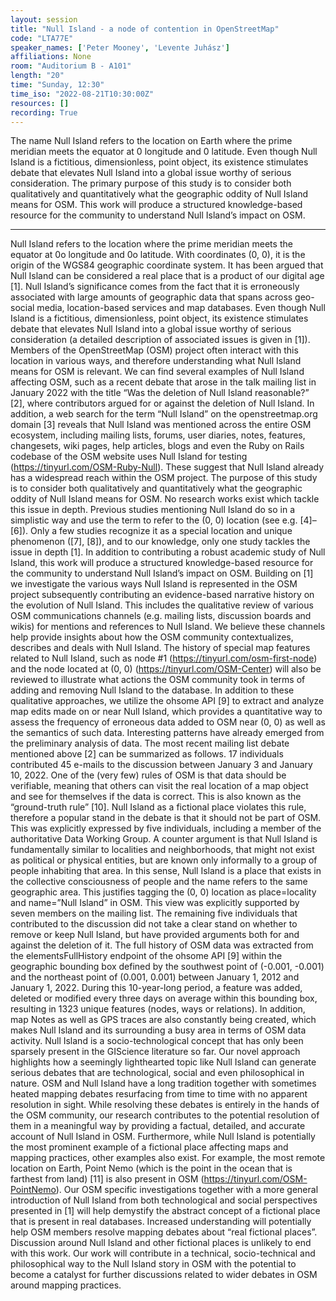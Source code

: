 ```yaml
---
layout: session
title: "Null Island - a node of contention in OpenStreetMap"
code: "LTA77E"
speaker_names: ['Peter Mooney', 'Levente Juhász']
affiliations: None
room: "Auditorium B - A101"
length: "20"
time: "Sunday, 12:30"
time_iso: "2022-08-21T10:30:00Z"
resources: []
recording: True
---
```


The name Null Island refers to the location on Earth where the prime meridian meets the equator at 0 longitude and 0 latitude.  Even though Null Island is a fictitious, dimensionless, point object, its existence stimulates debate that elevates Null Island into a global issue worthy of serious consideration. The primary purpose of this study is to consider both qualitatively and quantitatively what the geographic oddity of Null Island means for OSM. This work will produce a structured knowledge-based resource for the community to understand Null Island’s impact on OSM.

<hr>

Null Island refers to the location where the prime meridian meets the equator at 0o longitude and 0o latitude. With coordinates (0, 0), it is the origin of the WGS84 geographic coordinate system. It has been argued that Null Island can be considered a real place that is a product of our digital age [1]. Null Island’s significance comes from the fact that it is erroneously associated with large amounts of geographic data that spans across geo-social media, location-based services and map databases. Even though Null Island is a fictitious, dimensionless, point object, its existence stimulates debate that elevates Null Island into a global issue worthy of serious consideration (a detailed description of associated issues is given in [1]). Members of the OpenStreetMap (OSM) project often interact with this location in various ways, and therefore understanding what Null Island means for OSM is relevant. We can find several examples of Null Island affecting OSM, such as a recent debate that arose in the talk mailing list in January 2022 with the title “Was the deletion of Null Island reasonable?” [2], where contributors argued for or against the deletion of Null Island. In addition, a web search for the term “Null Island” on the openstreetmap.org domain [3] reveals that Null Island was mentioned across the entire OSM ecosystem, including mailing lists, forums, user diaries, notes, features, changesets, wiki pages, help articles, blogs and even the Ruby on Rails codebase of the OSM website uses Null Island for testing (https://tinyurl.com/OSM-Ruby-Null). These suggest that Null Island already has a widespread reach within the OSM project. 
The purpose of this study is to consider both qualitatively and quantitatively what the geographic oddity of Null Island means for OSM. No research works exist which tackle this issue in depth. Previous studies mentioning Null Island do so in a simplistic way and use the term to refer to the (0, 0) location (see e.g. [4]–[6]). Only a few studies recognize it as a special location and unique phenomenon ([7], [8]), and to our knowledge, only one study tackles the issue in depth [1]. In addition to contributing a robust academic study of Null Island, this work will produce a structured knowledge-based resource for the community to understand Null Island’s impact on OSM. 
	Building on [1] we investigate the various ways Null Island is represented in the OSM project subsequently contributing an evidence-based narrative history on the evolution of Null Island. This includes the qualitative review of various OSM communications channels (e.g. mailing lists, discussion boards and wikis) for mentions and references to Null Island. We believe these channels help provide insights about how the OSM community contextualizes, describes  and deals with Null Island. The history of special map features related to Null Island, such as node #1 (https://tinyurl.com/osm-first-node) and the node located at (0, 0) (https://tinyurl.com/OSM-Center) will also be reviewed to illustrate what actions the OSM community took in terms of adding and removing Null Island to the database. In addition to these qualitative approaches, we utilize the ohsome API [9] to extract and analyze map edits made on or near Null Island, which provides a quantitative way to assess the frequency of erroneous data added to OSM near (0, 0) as well as the semantics of such data.
Interesting patterns have already emerged from the preliminary analysis of data. The most recent mailing list debate mentioned above [2] can be summarized as follows. 17 individuals contributed 45 e-mails to the discussion between January 3 and January 10, 2022. One of the (very few) rules of OSM is that data should be verifiable, meaning that others can visit the real location of a map object and see for themselves if the data is correct. This is also known as the “ground-truth rule” [10]. Null Island as a fictional place violates this rule, therefore a popular stand in the debate is that it should not be part of OSM. This was explicitly expressed by five individuals, including a member of the authoritative Data Working Group. A counter argument is that Null Island is fundamentally similar to localities and neighborhoods, that might not exist as political or physical entities, but are known only informally to a group of people inhabiting that area. In this sense, Null Island is a place that exists in the collective consciousness of people and the name refers to the same geographic area. This justifies tagging the (0, 0) location as place=locality and name=”Null Island” in OSM. This view was explicitly supported by seven members on the mailing list. The remaining five individuals that contributed to the discussion did not take a clear stand on whether to remove or keep Null Island, but have provided arguments both for and against the deletion of it.
The full history of OSM data was extracted from the elementsFullHistory endpoint of the ohsome API [9] within the geographic bounding box defined by the southwest point of (-0.001, -0.001) and the northeast point of (0.001, 0.001) between January 1, 2012 and January 1, 2022. During this 10-year-long period, a feature was added, deleted or modified every three days on average within this bounding box, resulting in 1323 unique features (nodes, ways or relations). In addition, map Notes as well as GPS traces are also constantly being created, which makes Null Island and its surrounding a busy area in terms of OSM data activity.
Null Island is a socio-technological concept that has only been sparsely present in the GIScience literature so far. Our novel approach highlights how a seemingly lighthearted topic like Null Island can generate serious debates that are technological, social and even philosophical in nature. OSM and Null Island have a long tradition together with sometimes heated mapping debates resurfacing from time to time with no apparent resolution in sight. While resolving these debates is entirely in the hands of the OSM community, our research contributes to the potential resolution of them in a meaningful way by providing a factual, detailed, and accurate account of Null Island in OSM. Furthermore, while Null Island is potentially the most prominent example of a fictional place affecting maps and mapping practices, other examples also exist. For example, the most remote location on Earth, Point Nemo (which is the point in the ocean that is farthest from land) [11] is also present in OSM (https://tinyurl.com/OSM-PointNemo). Our OSM specific investigations together with a more general introduction of Null Island from both technological and social perspectives presented in [1] will help demystify the abstract concept of a fictional place that is present in real databases. Increased understanding will potentially help OSM members resolve mapping debates about “real fictional places”. Discussion around Null Island and other fictional places is unlikely to end with this work. Our work will contribute in a technical, socio-technical and philosophical way to the Null Island story in OSM with the potential to become a catalyst for further discussions related to wider debates in OSM around mapping practices.

